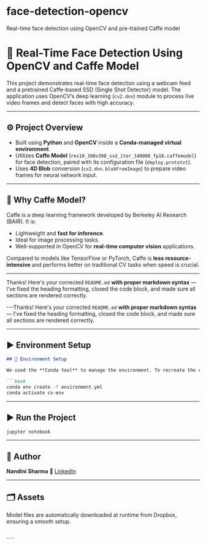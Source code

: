 # face-detection-opencv
Real-time face detection using OpenCV and pre-trained Caffe model
# 🎯 Real-Time Face Detection Using OpenCV and Caffe Model

This project demonstrates real-time face detection using a webcam feed and a pretrained Caffe-based SSD (Single Shot Detector) model. The application uses OpenCV’s deep learning (`cv2.dnn`) module to process live video frames and detect faces with high accuracy.

---

## ⚙️ Project Overview

- Built using **Python** and **OpenCV** inside a **Conda-managed virtual environment**.
- Utilizes **Caffe Model** (`res10_300x300_ssd_iter_140000_fp16.caffemodel`) for face detection, paired with its configuration file (`deploy.prototxt`).
- Uses **4D Blob** conversion (`cv2.dnn.blobFromImage`) to prepare video frames for neural network input.

---

## 🤖 Why Caffe Model?

Caffe is a deep learning framework developed by Berkeley AI Research (BAIR). It is:
- Lightweight and **fast for inference**.
- Ideal for image processing tasks.
- Well-supported in OpenCV for **real-time computer vision** applications.

Compared to models like TensorFlow or PyTorch, Caffe is **less resource-intensive** and performs better on traditional CV tasks when speed is crucial.

---

Thanks! Here's your corrected `README.md` **with proper markdown syntax** — I’ve fixed the heading formatting, closed the code block, and made sure all sections are rendered correctly.

---Thanks! Here's your corrected `README.md` **with proper markdown syntax** — I’ve fixed the heading formatting, closed the code block, and made sure all sections are rendered correctly.

---


## ▶️ Environment Setup
````markdown
## 🧪 Environment Setup

We used the **Conda tool** to manage the environment. To recreate the environment:

```bash
conda env create -f environment.yml
conda activate cs-env
````

---


## ▶️ Run the Project

```bash
jupyter notebook
```

---

## 👤 Author

**Nandini Sharma**
🔗 [LinkedIn](https://www.linkedin.com/in/nandinisharma12)

---

## 🗂️ Assets

Model files are automatically downloaded at runtime from Dropbox, ensuring a smooth setup.

````

---
